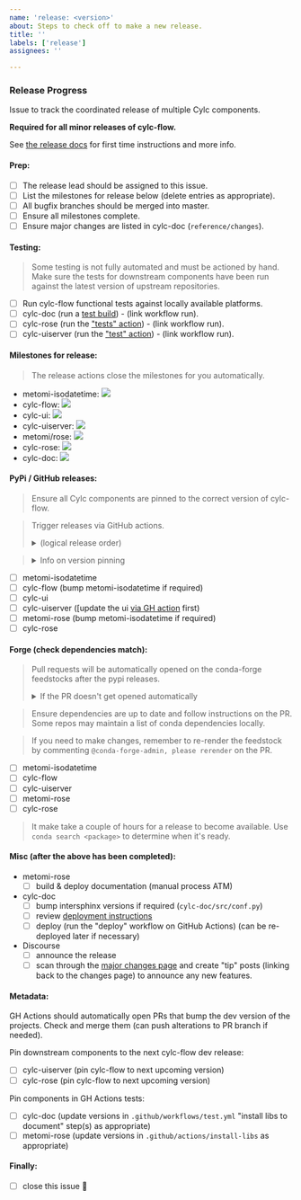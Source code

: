 ```yaml
---
name: 'release: <version>'
about: Steps to check off to make a new release.
title: ''
labels: ['release']
assignees: ''

---
```


### Release Progress

Issue to track the coordinated release of multiple Cylc components.

**Required for all minor releases of cylc-flow.**

See [the release docs](https://github.com/cylc/cylc-admin/blob/master/docs/howto/create-a-release.md) for first time instructions and more info.

#### Prep:

* [ ] The release lead should be assigned to this issue.
* [ ] List the milestones for release below (delete entries as appropriate).
* [ ] All bugfix branches should be merged into master.
* [ ] Ensure all milestones complete.
* [ ] Ensure major changes are listed in cylc-doc (`reference/changes`).

#### Testing:

> Some testing is not fully automated and must be actioned by hand. Make sure
> the tests for downstream components have been run against the latest
> version of upstream repositories.

* [ ] Run cylc-flow functional tests against locally available platforms.
* [ ] cylc-doc (run a [test build](https://github.com/cylc/cylc-doc/actions/workflows/test.yml)) - (link workflow run).
* [ ] cylc-rose (run the ["tests" action](https://github.com/cylc/cylc-rose/actions/workflows/tests.yml)) - (link workflow run).
* [ ] cylc-uiserver (run the ["test" action](https://github.com/cylc/cylc-uiserver/actions/workflows/test.yml)) - (link workflow run).

#### Milestones for release:

> The release actions close the milestones for you automatically.

<!--
    Replace `<number>` with the milestone for each package to release.
    Delete lines as appropriate.
    (you can get the milestone number from the milestone URL)
-->

- metomi-isodatetime: [![](
  https://img.shields.io/github/milestones/issues-open/metomi/isodatetime/<number>)](
  https://github.com/metomi/isodatetime/milestone/<number>)
- cylc-flow: [![](
  https://img.shields.io/github/milestones/issues-open/cylc/cylc-flow/<number>)](
  https://github.com/cylc/cylc-flow/milestone/<number>)
- cylc-ui: [![](
  https://img.shields.io/github/milestones/issues-open/cylc/cylc-ui/<number>)](
  https://github.com/cylc/cylc-ui/milestone/<number>)
- cylc-uiserver: [![](
  https://img.shields.io/github/milestones/issues-open/cylc/cylc-uiserver/<number>)](
  https://github.com/cylc/cylc-uiserver/milestone/<number>)
- metomi/rose: [![](
  https://img.shields.io/github/milestones/issues-open/metomi/rose/<number>)](
  https://github.com/metomi/rose/milestone/<number>)
- cylc-rose: [![](
  https://img.shields.io/github/milestones/issues-open/cylc/cylc-rose/<number>)](
  https://github.com/cylc/cylc-rose/milestone/<number>)
- cylc-doc: [![](
  https://img.shields.io/github/milestones/issues-open/cylc/cylc-doc/<number>)](
  https://github.com/cylc/cylc-doc/milestone/<number>)

#### PyPi / GitHub releases:

> Ensure all Cylc components are pinned to the correct version of cylc-flow.

> Trigger releases via GitHub actions.
>
> <details>
>   <summary>(logical release order)</summary>
> <pre>R1 = """
>    metomi_isodatetime => cylc_flow & metomi_rose => cylc_rose
>    cylc_flow & cylc_ui => cylc_uis
> """</pre>
> </details>

> <details>
>   <summary>Info on version pinning</summary>
>   <br />
>   Cylc plugins (i.e. cylc-rose and cylc-uiserver) are "pinned" to the minor version
>   of cylc-flow. E.G. if the cylc-flow version is 8.1.2 the plugins should be pinned to 8.1.
>   <br /><br />
>   <a href="https://github.com/cylc/cylc-admin/issues/130">More Information</a>
> </details>

* [ ] metomi-isodatetime
* [ ] cylc-flow (bump metomi-isodatetime if required)
* [ ] cylc-ui
* [ ] cylc-uiserver ([update the ui [via GH action](https://github.com/cylc/cylc-uiserver/actions/workflows/update_ui.yml) first)
* [ ] metomi-rose (bump metomi-isodatetime if required)
* [ ] cylc-rose

#### Forge (check dependencies match):

> Pull requests will be automatically opened on the conda-forge feedstocks
> after the pypi releases.
>
> <details>
>   <summary>If the PR doesn't get opened automatically</summary>
>   <br />Open a new issue on the feedstock repository, select the
>   "bot command" issue type and set the title to
>   `@conda-forge-admin, please update version`.
> </details>

> Ensure dependencies are up to date and follow instructions on the PR. Some
> repos may maintain a list of conda dependencies locally.

> If you need to make changes, remember to re-render the feedstock
> by commenting `@conda-forge-admin, please rerender` on the PR.

* [ ] metomi-isodatetime
* [ ] cylc-flow
* [ ] cylc-uiserver
* [ ] metomi-rose
* [ ] cylc-rose

> It make take a couple of hours for a release to become available.
> Use `conda search <package>` to determine when it's ready.

#### Misc (after the above has been completed):

* metomi-rose
  * [ ] build & deploy documentation (manual process ATM)
* cylc-doc
  * [ ] bump intersphinx versions if required (`cylc-doc/src/conf.py`)
  * [ ] review [deployment instructions](https://github.com/cylc/cylc-doc#deploying)
  * [ ] deploy (run the "deploy" workflow on GitHub Actions) (can be re-deployed later if necessary)
* Discourse
  * [ ] announce the release
  * [ ] scan through the [major changes page](https://cylc.github.io/cylc-doc/stable/html/reference/changes.html)
    and create "tip" posts (linking back to the changes page) to announce any new features.

#### Metadata:

GH Actions should automatically open PRs that bump the dev version of the projects. Check and merge them (can push alterations to PR branch if needed).

Pin downstream components to the next cylc-flow dev release:
* [ ] cylc-uiserver (pin cylc-flow to next upcoming version)
* [ ] cylc-rose (pin cylc-flow to next upcoming version)

Pin components in GH Actions tests:
* [ ] cylc-doc (update versions in `.github/workflows/test.yml` "install libs to document" step(s) as appropriate)
* [ ] metomi-rose (update versions in `.github/actions/install-libs` as appropriate)

#### Finally:

* [ ] close this issue :rocket:
